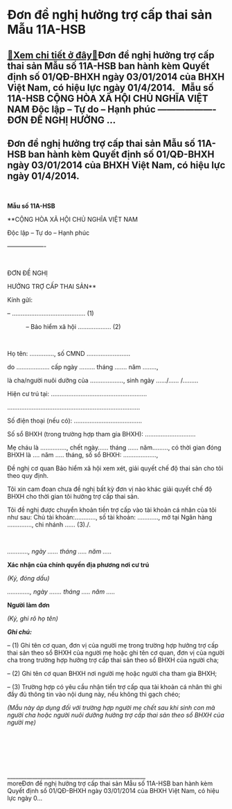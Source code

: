 Đơn đề nghị hưởng trợ cấp thai sản Mẫu 11A-HSB
====================================================

[:gift:Xem chi tiết ở đây:gift:](https://hddtvn.com/don-de-nghi%cc%a3-huo%cc%89ng-tro%cc%a3-cap-thai-sa%cc%89n-mau-11a-hsb/)Đơn đề nghị hưởng trợ cấp thai sản Mẫu số 11A-HSB ban hành kèm Quyết định số 01/QĐ-BHXH ngày 03/01/2014 của BHXH Việt Nam, có hiệu lực ngày 01/4/2014.   Mẫu số 11A-HSB CỘNG HÒA XÃ HỘI CHỦ NGHĨA VIỆT NAM Độc lập – Tự do – Hạnh phúc ——————-   ĐƠN ĐỀ NGHỊ HƯỞNG …
-----------------------------------------------------------------------------------------------------------------------------------------------------------------------------------------------------------------------------------------------------------------------------



Đơn đề nghị hưởng trợ cấp thai sản Mẫu số 11A-HSB ban hành kèm Quyết định số 01/QĐ-BHXH ngày 03/01/2014 của BHXH Việt Nam, có hiệu lực ngày 01/4/2014.
-----------------------------------------------------------------------------------------------------------------------------------------------------------------


 



**Mẫu số 11A-HSB**

**CỘNG HÒA XÃ HỘI CHỦ NGHĨA VIỆT NAM  

 Độc lập – Tự do – Hạnh phúc  

 ——————-  

    

 ĐƠN ĐỀ NGHỊ  

 HƯỞNG TRỢ CẤP THAI SẢN**
  






Kính gửi:

– …………………………………… (1)  

            – Bảo hiểm xã hội ………………. (2)



   

Họ tên: ………….., số CMND …………………….  

do ………………. cấp ngày ……… tháng ……. năm ……..,  

là cha/người nuôi dưỡng của ………………., sinh ngày ……/…… /………  

Hiện cư trú tại: ……………………………………………….  

………………………………………………………………….  

Số điện thoại (nếu có): …………………………………  

Số sổ BHXH (trong trường hợp tham gia BHXH): ………………………..  

Mẹ cháu là ……………, chết ngày…… tháng …… năm………, có thời gian đóng BHXH là …. năm ….. tháng, số sổ BHXH: ……………….,        

Đề nghị cơ quan Bảo hiểm xã hội xem xét, giải quyết chế độ thai sản cho tôi theo quy định.  

Tôi xin cam đoan chưa đề nghị bất kỳ đơn vị nào khác giải quyết chế độ BHXH cho thời gian tôi hưởng trợ cấp thai sản.  

Tôi đề nghị được chuyển khoản tiền trợ cấp vào tài khoản cá nhân của tôi như sau: Chủ tài khoản:…………, số tài khoản: …………, mở tại Ngân hàng ………….., chi nhánh …… (3)./.  

 






*…………, ngày …… tháng ….. năm …..*  

**Xác nhận của chính quyền địa phương nơi cư trú**  

*(Ký, đóng dấu)*

*…………., ngày ……. tháng ….. năm …..*  

**Người làm đơn**  

*(Ký, ghi rõ họ tên)*




***Ghi chú:***   

– (1) Ghi tên cơ quan, đơn vị của người mẹ trong trường hợp hưởng trợ cấp thai sản theo sổ BHXH của người mẹ hoặc ghi tên cơ quan, đơn vị của người cha trong trường hợp hưởng trợ cấp thai sản theo sổ BHXH của người cha;  

– (2) Ghi tên cơ quan BHXH nơi người mẹ hoặc người cha tham gia BHXH;  

– (3) Trường hợp có yêu cầu nhận tiền trợ cấp qua tài khoản cá nhân thì ghi đầy đủ thông tin vào nội dung này, nếu không thì gạch chéo;  

*(Mẫu này áp dụng đối với trường hợp người mẹ chết sau khi sinh con mà người cha hoặc người nuôi dưỡng hưởng trợ cấp thai sản theo sổ BHXH của người mẹ)*  

   

 



  

\_\_\_\_\_\_\_\_\_\_\_\_\_\_\_\_\_\_\_\_\_\_\_\_\_\_\_\_\_\_\_\_\_\_\_\_\_\_\_\_\_\_\_\_\_\_\_\_\_\_
   
moreĐơn đề nghị hưởng trợ cấp thai sản Mẫu số 11A-HSB ban hành kèm Quyết định số 01/QĐ-BHXH ngày 03/01/2014 của BHXH Việt Nam, có hiệu lực ngày 0…

